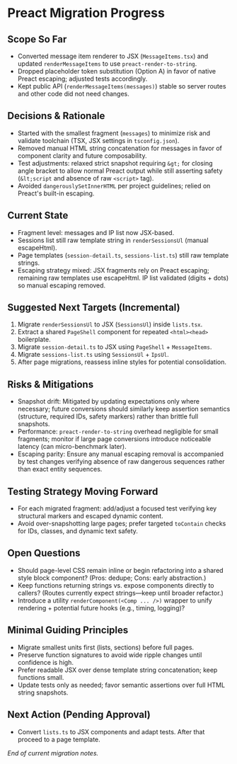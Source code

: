 # Preact Migration Progress

## Scope So Far
- Converted message item renderer to JSX (`MessageItems.tsx`) and updated `renderMessageItems` to use `preact-render-to-string`.
- Dropped placeholder token substitution (Option A) in favor of native Preact escaping; adjusted tests accordingly.
- Kept public API (`renderMessageItems(messages)`) stable so server routes and other code did not need changes.

## Decisions & Rationale
- Started with the smallest fragment (`messages`) to minimize risk and validate toolchain (TSX, JSX settings in `tsconfig.json`).
- Removed manual HTML string concatenation for messages in favor of component clarity and future composability.
- Test adjustments: relaxed strict snapshot requiring `&gt;` for closing angle bracket to allow normal Preact output while still asserting safety (`&lt;script` and absence of raw `<script>` tag).
- Avoided `dangerouslySetInnerHTML` per project guidelines; relied on Preact's built-in escaping.

## Current State
- Fragment level: messages and IP list now JSX-based.
- Sessions list still raw template string in `renderSessionsUl` (manual escapeHtml).
- Page templates (`session-detail.ts`, `sessions-list.ts`) still raw template strings.
- Escaping strategy mixed: JSX fragments rely on Preact escaping; remaining raw templates use escapeHtml. IP list validated (digits + dots) so manual escaping removed.

## Suggested Next Targets (Incremental)
1. Migrate `renderSessionsUl` to JSX (`SessionsUl`) inside `lists.tsx`.
2. Extract a shared `PageShell` component for repeated `<html><head>` boilerplate.
3. Migrate `session-detail.ts` to JSX using `PageShell` + `MessageItems`.
4. Migrate `sessions-list.ts` using `SessionsUl` + `IpsUl`.
5. After page migrations, reassess inline styles for potential consolidation.

## Risks & Mitigations
- Snapshot drift: Mitigated by updating expectations only where necessary; future conversions should similarly keep assertion semantics (structure, required IDs, safety markers) rather than brittle full snapshots.
- Performance: `preact-render-to-string` overhead negligible for small fragments; monitor if large page conversions introduce noticeable latency (can micro-benchmark later).
- Escaping parity: Ensure any manual escaping removal is accompanied by test changes verifying absence of raw dangerous sequences rather than exact entity sequences.

## Testing Strategy Moving Forward
- For each migrated fragment: add/adjust a focused test verifying key structural markers and escaped dynamic content.
- Avoid over-snapshotting large pages; prefer targeted `toContain` checks for IDs, classes, and dynamic text safety.

## Open Questions
- Should page-level CSS remain inline or begin refactoring into a shared style block component? (Pros: dedupe; Cons: early abstraction.)
- Keep functions returning strings vs. expose components directly to callers? (Routes currently expect strings—keep until broader refactor.)
- Introduce a utility `renderComponent(<Comp ... />)` wrapper to unify rendering + potential future hooks (e.g., timing, logging)?

## Minimal Guiding Principles
- Migrate smallest units first (lists, sections) before full pages.
- Preserve function signatures to avoid wide ripple changes until confidence is high.
- Prefer readable JSX over dense template string concatenation; keep functions small.
- Update tests only as needed; favor semantic assertions over full HTML string snapshots.

## Next Action (Pending Approval)
- Convert `lists.ts` to JSX components and adapt tests. After that proceed to a page template.

*End of current migration notes.*
